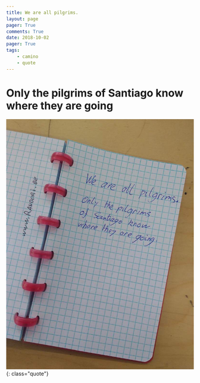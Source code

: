 ```yaml
---
title: We are all pilgrims.
layout: page
pager: True
comments: True
date: 2018-10-02
pager: True
tags:
    - camino
    - quote
---
```


# Only the pilgrims of Santiago know where they are going

![Camino quote](/images/q/we_are_all_pilgrims_s.jpg "We are all pilgrims. Only the pilgrims of Santiago know where they are going."){: class="quote"}
